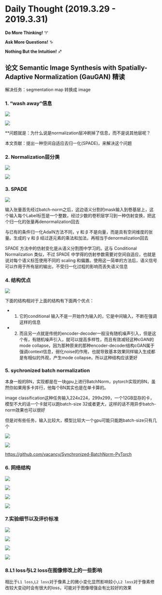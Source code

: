 # Daily Thought (2019.3.29 - 2019.3.31)
**Do More Thinking!** ♈ 

**Ask More Questions!** ♑

**Nothing But the Intuition!** ♐
## 论文 Semantic Image Synthesis with Spatially-Adaptive Normalization (GauGAN) 精读
解决任务：segmentation map 转换成 image

### 1. “wash away”信息
![](__pics/GauGAN_1.png)

![](__pics/GauGAN_2.png)

**问题就是：为什么说是normalization层冲刷掉了信息，而不是说其他层呢？

本文贡献：提出一种空间自适应去归一化(SPADE)，来解决这个问题

### 2. Normalization层分类
![](__pics/GauGAN_3.png)

![](__pics/GauGAN_4.png)

### 3. SPADE
![](__pics/GauGAN_5.png)

输入张量首先经过batch-norm之后，这边语义分割的mask输入到卷基层上，这个输入每个Label标签是一个整数，经过少数的卷积层学习到一种仿射变换，把这个归一化的张量再denormalization回去

与已有的条件归一化AdaIN方法不同，γ 和 β 不是向量，而是具有空间维度的张量。生成的 γ 和 β 经过逐元素的乘法和加法，再相当于denormalization回去

SPADE 方法中的仿射变化是从语义分割图中学习的。这与 Conditional Normalization 类似，不过 SPADE 中学得的仿射参数需要对空间自适应，也就是说对每个语义标签使用不同的 scaling 和偏置。使用这一简单的方法后，语义信号可以作用于所有层的输出，不受归一化过程的影响而丢失语义信息
### 4. 结构优点
![](__pics/GauGAN_6.png)

下面的结构相对于上面的结构有下面两个优点：

- 1. 它的conditional 输入不是一开始作为输入的，它是中间输入，不断在强调这样的信息
- 2. 而且另一点就是传统的encoder-decoder一般没有随机噪声引入，但是这个有，有随机噪声引入，就可以提高多样性，而且有效减轻这种cGAN的mode collapse，因为那种原来的那种encoder-decoder结构cGAN属于强调context信息，弱化noise的作用，也就导致基本效果同样输入生成都是有相似的外观，产生mode collapse，所以这种结构应该更好

### 5. sychronized batch normalization
本身一般的BN，实现都是在一块gpu上进行BatchNorm，pytorch实现的BN，虽然你如果用多卡并行，他每个BN其实也是在单卡算的。

image classification这种任务输入224x224，299x299，一个12GB显存的卡，模型不大的话一个卡就可以跑batch-size 32或者更大，这样的话不用异步batch-norm效果也可以很好

但是对有些任务，输入比较大，模型比较大一个gpu可能只能跑batch-size只有几个

![](__pics/GauGAN_7.jpg)

![](__pics/GauGAN_8.png)

https://github.com/vacancy/Synchronized-BatchNorm-PyTorch

### 6. 网络结构
![](__pics/GauGAN_9.png)

![](__pics/GauGAN_10.png)

![](__pics/GauGAN_11.png)

![](__pics/GauGAN_12.png)

### 7.实验细节以及评价标准

![](__pics/GauGAN_13.png)

![](__pics/GauGAN_14.png)

![](__pics/GauGAN_15.png)

![](__pics/GauGAN_16.png)

### 8.L1 loss与L2 loss在图像修改上的一些影响
相比于`L1 loss`,`L2 loss`对于像素上的微小变化显然影响较小,`L2 loss`对于像素修改较大变动时会有很大的loss，可能对于图像增强会有比较好的效果
